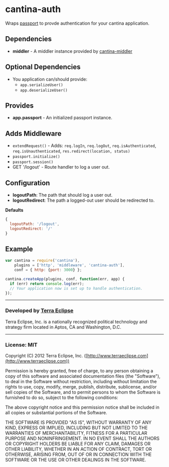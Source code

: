 cantina-auth
==============

Wraps [passport]() to provde authentication for your cantina application.

Dependencies
------------
- **middler** - A middler instance provided by [cantina-middler](https://github.com/cantina/cantina-middler)

Optional Dependencies
---------------------
- You application can/should provide:
  - `app.serializeUser()`
  - `app.deserializeUser()`

Provides
--------
- **app.passport** - An initialized passport instance.

Adds Middleware
---------------
- `extendRequest()` - Adds: `req.logIn`, `req.logOut`, `req.isAuthenticated`, `req.isUnauthenticated`, `res.redirect(location, status)`
- `passport.initialize()`
- `passport.session()`
- GET '/logout' - Route handler to log a user out.

Configuration
-------------
- **logoutPath**: The path that should log a user out.
- **logoutRedirect**: The path a logged-out user should be redirected to.

**Defaults**
```js
{
  logoutPath: '/logout',
  logoutRedirect: '/'
}
```

Example
-------
```js
var cantina = require('cantina'),
    plugins = ['http', 'middleware', 'cantina-auth'],
    conf = { http: {port: 3000} };

cantina.createApp(plugins, conf, function(err, app) {
  if (err) return console.log(err);
  // Your application now is set up to handle authentication.
});
```

- - -
### Developed by [Terra Eclipse](http://www.terraeclipse.com)
Terra Eclipse, Inc. is a nationally recognized political technology and
strategy firm located in Aptos, CA and Washington, D.C.
- - -
### License: MIT
Copyright (C) 2012 Terra Eclipse, Inc. ([http://www.terraeclipse.com](http://www.terraeclipse.com))

Permission is hereby granted, free of charge, to any person obtaining a copy
of this software and associated documentation files (the "Software"), to deal
in the Software without restriction, including without limitation the rights
to use, copy, modify, merge, publish, distribute, sublicense, and/or sell
copies of the Software, and to permit persons to whom the Software is furnished
to do so, subject to the following conditions:

The above copyright notice and this permission notice shall be included in
all copies or substantial portions of the Software.

THE SOFTWARE IS PROVIDED "AS IS", WITHOUT WARRANTY OF ANY KIND, EXPRESS OR
IMPLIED, INCLUDING BUT NOT LIMITED TO THE WARRANTIES OF MERCHANTABILITY,
FITNESS FOR A PARTICULAR PURPOSE AND NONINFRINGEMENT. IN NO EVENT SHALL THE
AUTHORS OR COPYRIGHT HOLDERS BE LIABLE FOR ANY CLAIM, DAMAGES OR OTHER
LIABILITY, WHETHER IN AN ACTION OF CONTRACT, TORT OR OTHERWISE, ARISING FROM,
OUT OF OR IN CONNECTION WITH THE SOFTWARE OR THE USE OR OTHER DEALINGS IN THE
SOFTWARE.
